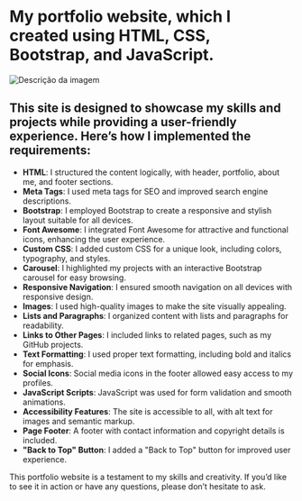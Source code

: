 # My portfolio website, which I created using HTML, CSS, Bootstrap, and JavaScript. 

![Descrição da imagem](imagens/site%bootstrap.jpg)

## This site is designed to showcase my skills and projects while providing a user-friendly experience. Here’s how I implemented the requirements:

- **HTML**: I structured the content logically, with header, portfolio, about me, and footer sections.
- **Meta Tags**: I used meta tags for SEO and improved search engine descriptions.
- **Bootstrap**: I employed Bootstrap to create a responsive and stylish layout suitable for all devices.
- **Font Awesome**: I integrated Font Awesome for attractive and functional icons, enhancing the user experience.
- **Custom CSS**: I added custom CSS for a unique look, including colors, typography, and styles.
- **Carousel**: I highlighted my projects with an interactive Bootstrap carousel for easy browsing.
- **Responsive Navigation**: I ensured smooth navigation on all devices with responsive design.
- **Images**: I used high-quality images to make the site visually appealing.
- **Lists and Paragraphs**: I organized content with lists and paragraphs for readability.
- **Links to Other Pages**: I included links to related pages, such as my GitHub projects.
- **Text Formatting**: I used proper text formatting, including bold and italics for emphasis.
- **Social Icons**: Social media icons in the footer allowed easy access to my profiles.
- **JavaScript Scripts**: JavaScript was used for form validation and smooth animations.
- **Accessibility Features**: The site is accessible to all, with alt text for images and semantic markup.
- **Page Footer**: A footer with contact information and copyright details is included.
- **"Back to Top" Button**: I added a "Back to Top" button for improved user experience.

This portfolio website is a testament to my skills and creativity. If you’d like to see it in action or have any questions, please don’t hesitate to ask.
